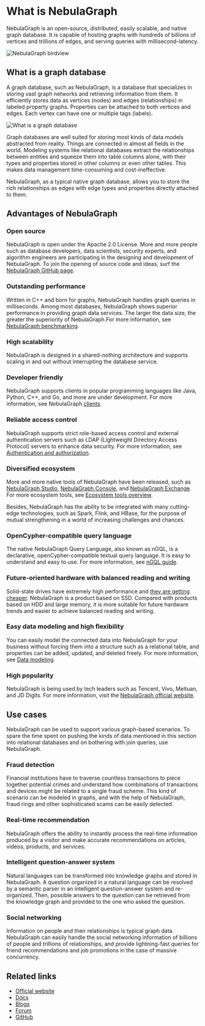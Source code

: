 # What is NebulaGraph

NebulaGraph is an open-source, distributed, easily scalable, and native graph database. It is capable of hosting graphs with hundreds of billions of vertices and trillions of edges, and serving queries with millisecond-latency. 

![NebulaGraph birdview](https://docs-cdn.nebula-graph.com.cn/figures/architecture_map_2022-08-08_17-37-15.png)

## What is a graph database

A graph database, such as NebulaGraph, is a database that specializes in storing vast graph networks and retrieving information from them. It efficiently stores data as vertices (nodes) and edges (relationships) in labeled property graphs. Properties can be attached to both vertices and edges. Each vertex can have one or multiple tags (labels).

![What is a graph database](https://docs-cdn.nebula-graph.com.cn/docs-2.0/1.introduction/what-is-a-graph-database.png "What is a graph database")

Graph databases are well suited for storing most kinds of data models abstracted from reality. Things are connected in almost all fields in the world. Modeling systems like relational databases extract the relationships between entities and squeeze them into table columns alone, with their types and properties stored in other columns or even other tables. This makes data management time-consuming and cost-ineffective.

NebulaGraph, as a typical native graph database, allows you to store the rich relationships as edges with edge types and properties directly attached to them.

## Advantages of NebulaGraph

### Open source

NebulaGraph is open under the Apache 2.0 License. More and more people such as database developers, data scientists, security experts, and algorithm engineers are participating in the designing and development of NebulaGraph. To join the opening of source code and ideas, surf the [NebulaGraph GitHub page](https://github.com/vesoft-inc/nebula-graph).

### Outstanding performance

Written in C++ and born for graphs, NebulaGraph handles graph queries in milliseconds. Among most databases, NebulaGraph shows superior performance in providing graph data services. The larger the data size, the greater the superiority of NebulaGraph.For more information, see [NebulaGraph benchmarking](https://github.com/vesoft-inc/nebula/discussions/5173).

### High scalability

NebulaGraph is designed in a shared-nothing architecture and supports scaling in and out without interrupting the database service.

### Developer friendly

NebulaGraph supports clients in popular programming languages like Java, Python, C++, and Go, and more are under development. For more information, see NebulaGraph [clients](../20.appendix/6.eco-tool-version.md).

### Reliable access control

NebulaGraph supports strict role-based access control and external authentication servers such as LDAP (Lightweight Directory Access Protocol) servers to enhance data security. For more information, see [Authentication and authorization](../7.data-security/1.authentication/1.authentication.md).

### Diversified ecosystem

More and more native tools of NebulaGraph have been released, such as [NebulaGraph Studio](https://github.com/vesoft-inc/nebula-web-docker), [NebulaGraph Console](https://github.com/vesoft-inc/nebula-console), and [NebulaGraph Exchange](https://github.com/vesoft-inc/nebula-exchange). For more ecosystem tools, see [Ecosystem tools overview](../20.appendix/6.eco-tool-version.md).

Besides, NebulaGraph has the ability to be integrated with many cutting-edge technologies, such as Spark, Flink, and HBase, for the purpose of mutual strengthening in a world of increasing challenges and chances.

### OpenCypher-compatible query language

The native NebulaGraph Query Language, also known as nGQL, is a declarative, openCypher-compatible textual query language. It is easy to understand and easy to use. For more information, see [nGQL guide](../3.ngql-guide/1.nGQL-overview/1.overview.md).

### Future-oriented hardware with balanced reading and writing

Solid-state drives have extremely high performance and [they are getting cheaper](https://blocksandfiles.com/wp-content/uploads/2021/01/Wikibon-SSD-less-than-HDD-in-2026.jpg). NebulaGraph is a product based on SSD. Compared with products based on HDD and large memory, it is more suitable for future hardware trends and easier to achieve balanced reading and writing.

### Easy data modeling and high flexibility

You can easily model the connected data into NebulaGraph for your business without forcing them into a structure such as a relational table, and properties can be added, updated, and deleted freely. For more information, see [Data modeling](2.data-model.md).

### High popularity

NebulaGraph is being used by tech leaders such as Tencent, Vivo, Meituan, and JD Digits. For more information, visit the [NebulaGraph official website](https://nebula-graph.io/).

## Use cases

NebulaGraph can be used to support various graph-based scenarios. To spare the time spent on pushing the kinds of data mentioned in this section into relational databases and on bothering with join queries, use NebulaGraph.

### Fraud detection

Financial institutions have to traverse countless transactions to piece together potential crimes and understand how combinations of transactions and devices might be related to a single fraud scheme. This kind of scenario can be modeled in graphs, and with the help of NebulaGraph, fraud rings and other sophisticated scams can be easily detected.

### Real-time recommendation

NebulaGraph offers the ability to instantly process the real-time information produced by a visitor and make accurate recommendations on articles, videos, products, and services.

### Intelligent question-answer system

Natural languages can be transformed into knowledge graphs and stored in NebulaGraph. A question organized in a natural language can be resolved by a semantic parser in an intelligent question-answer system and re-organized. Then, possible answers to the question can be retrieved from the knowledge graph and provided to the one who asked the question.

### Social networking

Information on people and their relationships is typical graph data. NebulaGraph can easily handle the social networking information of billions of people and trillions of relationships, and provide lightning-fast queries for friend recommendations and job promotions in the case of massive concurrency.

## Related links

- [Official website](https://www.vesoft.com/en/)
- [Docs](https://docs.nebula-graph.io/master/)
- [Blogs](https://nebula-graph.io/posts/)
- [Forum](https://discuss.nebula-graph.io)
- [GitHub](https://github.com/vesoft-inc)

